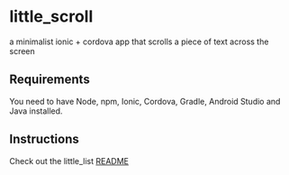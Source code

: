 # little_scroll

a minimalist ionic + cordova app that scrolls a piece of text across the screen

## Requirements

You need to have Node, npm, Ionic, Cordova, Gradle, Android Studio and Java installed.

## Instructions

Check out the little_list [README](https://github.com/AliceDigitalLabs/little_list/blob/master/README.md)